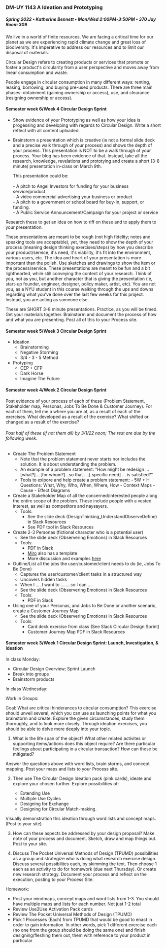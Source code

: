 ### DM-UY 1143 A Ideation and Prototyping
##### Spring 2022 • Katherine Bennett • Mon/Wed 2:00PM-3:50PM • 370 Jay Room 309


We live in a world of finite resources. We are facing a critical time for our planet as we are experiencing rapid climate change and great loss of biodiversity. It's imperative to address our resources and to limit our disposal of materials.

Circular Design refers to creating products or services that promote or foster a product's circularity from a user perspective and moves away from linear consumption and waste.

People engage in circular consumption in many different ways: renting, leasing, borrowing, and buying pre-used products. There are three main phases: obtainment (gaining ownership or access), use, and clearance (resigning ownership or access).


#### Semester week 6/Week 4 Circular Design Sprint

- Show evidence of your Prototyping as well as how your idea is progessing and developing with regards to Circular Design. Write a short reflect with all content uploaded.

- Brainstorm a presentation which is creative (ie not a formal slide deck and a precise walk through of your process) and shows the depth of your process. This presentation is NOT to be a walk through of your process. Your blog has been evidence of that. Instead, take all the research, knowledge, revelations and prototying and create a short (3-8 minute) presentation in-class on March 9th. 

	This presentation could be: <br> <br> 
		- A pitch to Angel Investors for funding for your business service/product <br>
		- A video commercial advertising your business or product <br>
		- A pitch to a government or school board for buy-in, support, or funding. <br>
		- A Public Service Announcement/Campaign for your project or service <br>

Research these to get an idea on how to riff on these and to apply them to your presentation.

These presentations are meant to be rough (not high fidelity; notes and speaking tools are acceptable), yet, they need to show the depth of your process (meaning design thinking exercises/steps) by how you describe your product/service, it's need, it's viability, it's fit into the environment, various users, etc. The idea and heart of your presentation is more important than the polish. Use sketches and drawings to show the item or the process/service. These presentations are meant to be fun and a bit lighthearted, while still conveying the content of your research. Think of you, not as you, but another character that is giving the presentation (ie, start-up founder, engineer, designer, policy maker, artist, etc). You are not you, as a NYU student in this course walking through the ups and downs regarding what you've done over the last few weeks for this project. Instead, you are acting as someone else.

These are SHORT 3-8 minute presentations. Practice, as you will be timed. Get your materials together. Brainstorm and document the process of how and what you are presenting. Post all of this to your Process site.


#### Semester week 5/Week 3 Circular Design Sprint

- Ideation
	- Brainstorming
	- Negative Storming
	- 3/4 - 3 - 5 Method
- Protyping
	- CEP + CFP
	- Dark Horse
	- Imagine The Future

#### Semester week 4/Week 2 Circular Design Sprint


Post evidence of your process of each of these (Problem Statement, Stakeholder map, Personas, Jobs To Be Done & Customer Journey). For each of them, tell me a where you are at, as a result of each of the exercises. What developed as a result of the exercise? What shifted or changed as a result of the exercise?

###### Post half of these (if not them all) by 3/1/22 noon; The rest are due by the following week.

- Create The Problem Statement
	- Note that the problem statement never starts nor includes the solution. It is about understanding the problem.
	- An example of a problem statement: “How might be redesign …[what?]….[for whom?]…so that ….[ specific need] … is satisfied?”
	- Tools to exlpore and help create a problem statement:
			- 5W + H Questions: What, Why, Who, When, Where, How
			- Context Maps
			- Cause - Effect Diagrams
- Create a Stakeholder Map of all the concerned/interested people along the entire scope of the problem. These include people with a vested interest, as well as competitors and naysayers.
	- Tools:
		- See the slide deck (DesignThinking_UnderstandObserveDefine) in Slack Resources
		- See PDF tool in Slack Resources
- Create 2-3 Personas (fictional character who is a potential user)
	- See the slide deck (Observering Emotions) in Slack Resources
	- Tools:
		- PDF in Slack
		- [Miro](https://miro.com/) also has a template
		- More discussion and examples [here](https://github.com/IDMNYU/IdeationPrototypingSpring2022_Bennett/blob/main/Personas.md)
- Outline/List all the jobs the user/customer/client needs to do (ie, Jobs To Be Done)
	- Captures the user/customer/client tasks in a structured way
	- Uncovers hidden tasks
	- When I .....I want to ........so I can ....
	- See the slide deck (Observering Emotions) in Slack Resources
	- Tools:
		- PDF in Slack
- Using one of your Personas, and Jobs to Be Done or another scenario, create a Customer Journey Map
	- See the slide deck (Observering Emotions) in Slack Resources
	- Tools:
		- Card deck exercise from class (See Slack Circular Design Sprint)
		- Customer Journey Map PDF in Slack Resources




#### Semester week 3/Week 1 Circular Design Sprint: Launch, Investigation, & Ideation

In class Monday:
- Circular Design Overview; Sprint Launch
- Break into groups
- Brainstorm products

In class Wednesday:

Work in Groups:

Goal: What are critical hinderances to circular consumption? This exercise should unveil several, which you can use as launching points for what you brainstorm and create. Explore the given circumstances, study them thoroughly, and to look more closely. Through ideation exercises, you should be able to delve more deeply into your topic.



1. What is the life span of the object? What other related activites or supporting items/actions does this object require? Are there particular feelings about participating in a circular transaction? How can these be mitigated?

Answer the questions above with word lists, brain storms, and concept mapping. Post your maps and lists to your Process site.

2. Then use The Circular Design Ideation pack (pink cards), ideate and explore your chosen further. Explore possibilities of:

	- Extending Use
	- Multiple Use Cycles
	- Designing for Exchange
	- Designing for Circular Match-making. 

Visually demonstration this ideation through word lists and concept maps. (Post to your site)

3. How can these aspects be addressed by your design proposal? Make note of your process and document. Sketch, draw and map things out. Post to your site.


4. Discuss The Pocket Universal Methods of Design (TPUMD) possibilities as a group and strategize who is doing what research exercise design. Discuss several possibilites each, by skimming the text. Then choose 1 each as an activity to do for homework (due next Thursday). Or create new research strategy. Document your process and reflect on the execution, posting to your Process Site. 

Homework:
- Post your mindmaps, concept maps and word lists from 1-3. You should have multiple maps and lists for each number. Not just 1-2 total
- Review Use2Use Activation Pack cards
- Review The Pocket Universal Methods of Design (TPUMD)
- Pick 1 Processes (Each) from TPUMD that would be good to enact in order to gain information. In other words, pick 1 different exercise each (no one from the group should be doing the same one) and finish designing/fleshing them out, them with reference to your product in particular